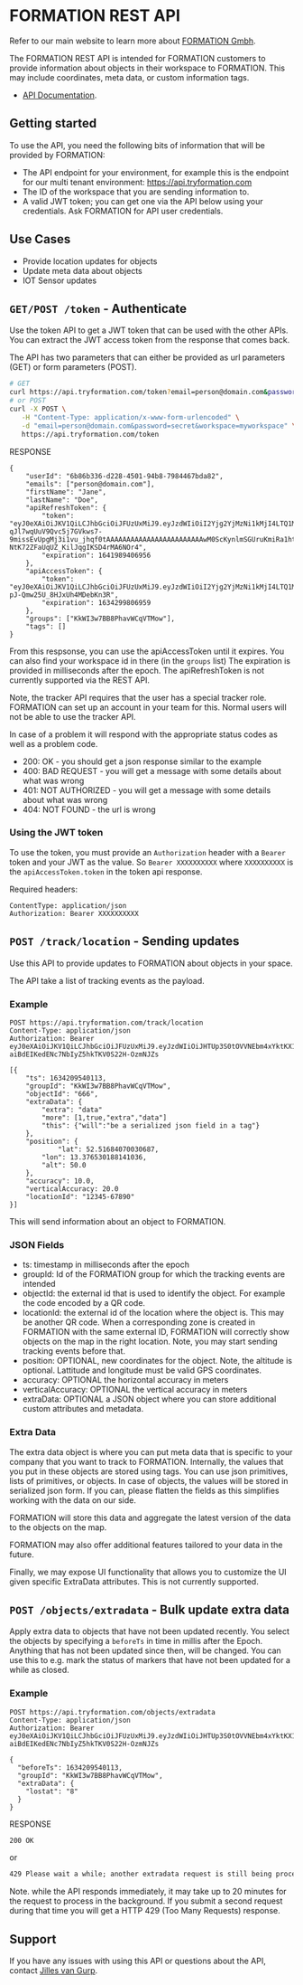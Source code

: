# FORMATION REST API

Refer to our main website to learn more about [FORMATION Gmbh](https://tryformation.com).

The FORMATION REST API is intended for FORMATION customers to provide information about objects in their workspace to FORMATION. This may include coordinates, meta data, or custom information tags.

- [API Documentation](https://api.tryformation.com/webjars/swagger-ui/index.html).

## Getting started

To use the API, you need the following bits of information that will be provided by FORMATION:

- The API endpoint for your environment, for example this is the endpoint for our multi tenant environment: https://api.tryformation.com
- The ID of the workspace that you are sending information to.
- A valid JWT token; you can get one via the API below using your credentials. Ask FORMATION for API user credentials.

## Use Cases

- Provide location updates for objects
- Update meta data about objects
- IOT Sensor updates

## `GET/POST /token` - Authenticate

Use the token API to get a JWT token that can be used with the other APIs. You can extract the JWT access token from the response that comes back.

The API has two parameters that can either be provided as url parameters (GET) or form parameters (POST).


```bash
# GET
curl https://api.tryformation.com/token?email=person@domain.com&password=secret&workspace=myworkspace
# or POST
curl -X POST \
   -H "Content-Type: application/x-www-form-urlencoded" \
   -d "email=person@domain.com&password=secret&workspace=myworkspace" \
   https://api.tryformation.com/token

```

RESPONSE

```
{
	"userId": "6b86b336-d228-4501-94b8-7984467bda82",
	"emails": ["person@domain.com"],
	"firstName": "Jane",
	"lastName": "Doe",
	"apiRefreshToken": {
		"token": "eyJ0eXAiOiJKV1QiLCJhbGciOiJFUzUxMiJ9.eyJzdWIiOiI2Yjg2YjMzNi1kMjI4LTQ1MDEtOTRiOC03OTg0NDY3YmRhODIiLCJzY29wZSI6IlJlZnJlc2giLCJpc3MiOiJ0cnlmb3JtYXRpb24uY29tIiwiZXhwIjoxNjQxOTg5NDA2LCJpYXQiOjE2MzQyMTM0MDZ9.AAAAAAAAAAAAAAAAAAAAAAAAhLjSE7gW5dypFPRD-qJl7wqUuV9Qvc5j7GVkws7-9missEvUpgMj3i1vu_jhqf0tAAAAAAAAAAAAAAAAAAAAAAAAwM0ScKynlmSGUruKmiRa1htnfvvaXJ3-NtK72ZFaUqUZ_KilJqgIKSD4rMA6NOr4",
		"expiration": 1641989406956
	},
	"apiAccessToken": {
		"token": "eyJ0eXAiOiJKV1QiLCJhbGciOiJFUzUxMiJ9.eyJzdWIiOiI2Yjg2YjMzNi1kMjI4LTQ1MDEtOTRiOC03OTg0NDY3YmRhODIiLCJzY29wZSI6IkFjY2VzcyIsImlzcyI6InRyeWZvcm1hdGlvbi5jb20iLCJleHAiOjE2MzQyOTk4MDYsImlhdCI6MTYzNDIxMzQwNiwidXNlciI6IjZiODZiMzM2LWQyMjgtNDUwMS05NGI4LTc5ODQ0NjdiZGE4MiJ9.AAAAAAAAAAAAAAAAAAAAAAAAX4qnK9vUoIOUW6KAOiYLvNGsvf1EUkuvrPLZMsLxBdEhJoxJ1vCDQ4ZYVnEYRklRAAAAAAAAAAAAAAAAAAAAAAAA73eGvFOiTuOnH9XTprA6Jsw2lzuQc7tm6q0Kfr-pJ-Qmw25U_8HJxUh4MDebKn3R",
		"expiration": 1634299806959
	},
	"groups": ["KkWI3w7BB8PhavWCqVTMow"],
	"tags": []
}
```

From this respsonse, you can use the apiAccessToken until it expires. You can also find your workspace id in there (in the `groups` list)
The expiration is provided in milliseconds after the epoch. The apiRefreshToken is not currently supported via the REST API.

Note, the tracker API requires that the user has a special tracker role. FORMATION can set up an account in your team for this. Normal users will not be able to use the tracker API.

In case of a problem it will respond with the appropriate status codes as well as a problem code.

- 200: OK - you should get a json response similar to the example
- 400: BAD REQUEST - you will get a message with some details about what was wrong
- 401: NOT AUTHORIZED - you will get a message with some details about what was wrong
- 404: NOT FOUND - the url is wrong

### Using the JWT token

To use the token, you must provide an `Authorization` header with a `Bearer` token and your JWT as the value. So `Bearer XXXXXXXXXX` where `XXXXXXXXXX` is the `apiAccessToken.token` in the token api response.

Required headers:

```
ContentType: application/json
Authorization: Bearer XXXXXXXXXX
```

## `POST /track/location` - Sending updates

Use this API to provide updates to FORMATION about objects in your space.

The API take a list of tracking events as the payload.

### Example

```
POST https://api.tryformation.com/track/location
Content-Type: application/json
Authorization: Bearer eyJ0eXAiOiJKV1QiLCJhbGciOiJFUzUxMiJ9.eyJzdWIiOiJHTUp3S0tOVVNEbm4xYktKX1NkdEp3Iiwic2NvcGUiOiJBY2Nlc3MiLCJpc3MiOiJ0cnlmb3JtYXRpb24uY29tIiwiZXhwIjoxNjM0Mjk3MzY1LCJpYXQiOjE2MzQyMTA5NjUsInVzZXIiOiJHTUp3S0tOVVNEbm4xYktKX1NkdEp3I0n.AAAAAAAAAAAAAAAAAAAAAAAA4KrdjEfJ_jN4oPLHzaCDO97if6gMNcmUCiaVn_E2RpOyjPUmBT8h_L_3ycBp4hRwAAAAAAAAAAAAAAAAAAAAAAAAXa5gtD_QOyVx5vr3t4MMOGOY3q-aiBdEIKedENc7NbIyZ5hkTKV0S22H-OzmNJZs

[{
	"ts": 1634209540113,
	"groupId": "KkWI3w7BB8PhavWCqVTMow",
	"objectId": "666",
	"extraData": {
		"extra": "data"
		"more": [1,true,"extra","data"]
		"this": {"will":"be a serialized json field in a tag"}
	},
	"position": {
	        "lat": 52.51684070030687,
		"lon": 13.376530188141036,
		"alt": 50.0
	},
	"accuracy": 10.0,
	"verticalAccuracy: 20.0
	"locationId": "12345-67890"
}]
```
This will send information about an object to FORMATION.

### JSON Fields

- ts: timestamp in milliseconds after the epoch
- groupId: Id of the FORMATION group for which the tracking events are intended
- objectId: the external id that is used to identify the object. For example the code encoded by a QR code.
- locationId: the external id of the location where the object is. This may be another QR code. When a corresponding zone is created in FORMATION with the same external ID, FORMATION will correctly show objects on the map in the right location. Note, you may start sending tracking events before that.
- position: OPTIONAL, new coordinates for the object. Note, the altitude is optional. Lattitude and longitude must be valid GPS coordinates.
- accuracy: OPTIONAL the horizontal accuracy in meters
- verticalAccuracy: OPTIONAL the vertical accuracy in meters
- extraData: OPTIONAL a JSON object where you can store additional custom attributes and metadata.

### Extra Data

The extra data object is where you can put meta data that is specific to your company that you want to track to FORMATION. Internally, the values that you put in these objects are stored using tags. You can use json primitives, lists of primitives, or objects. In case of objects, the values will be stored in serialized json form. If you can, please flatten the fields as this simplifies working with the data on our side.

FORMATION will store this data and aggregate the latest version of the data to the objects on the map.

FORMATION may also offer additional features tailored to your data in the future.

Finally, we may expose UI functionality that allows you to customize the UI given specific ExtraData attributes. This is not currently supported.

## `POST /objects/extradata` - Bulk update extra data

Apply extra data to objects that have not been updated recently. You select the objects by specifying a `beforeTs` in time in millis after the Epoch. Anything that has not been updated since then, will be changed. You can use this to e.g. mark the status of markers that have not been updated for a while as closed.

### Example

```
POST https://api.tryformation.com/objects/extradata
Content-Type: application/json
Authorization: Bearer eyJ0eXAiOiJKV1QiLCJhbGciOiJFUzUxMiJ9.eyJzdWIiOiJHTUp3S0tOVVNEbm4xYktKX1NkdEp3Iiwic2NvcGUiOiJBY2Nlc3MiLCJpc3MiOiJ0cnlmb3JtYXRpb24uY29tIiwiZXhwIjoxNjM0Mjk3MzY1LCJpYXQiOjE2MzQyMTA5NjUsInVzZXIiOiJHTUp3S0tOVVNEbm4xYktKX1NkdEp3I0n.AAAAAAAAAAAAAAAAAAAAAAAA4KrdjEfJ_jN4oPLHzaCDO97if6gMNcmUCiaVn_E2RpOyjPUmBT8h_L_3ycBp4hRwAAAAAAAAAAAAAAAAAAAAAAAAXa5gtD_QOyVx5vr3t4MMOGOY3q-aiBdEIKedENc7NbIyZ5hkTKV0S22H-OzmNJZs

{
  "beforeTs": 1634209540113,
  "groupId": "KkWI3w7BB8PhavWCqVTMow",
  "extraData": {
    "lostat": "8"
  }
}
```

RESPONSE

```txt
200 OK
```

or

```txt
429 Please wait a while; another extradata request is still being processed.
```

Note. while the API responds immediately, it may take up to 20 minutes for the request to process in the background. If you submit a second request during that time you will get a HTTP 429 (Too Many Requests) response.

## Support

If you have any issues with using this API or questions about the API, contact [Jilles van Gurp](mailto:jvg@tryformation.com).


